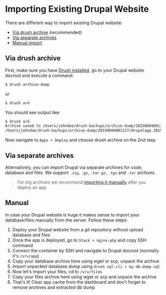 # Importing Existing Drupal Website

There are different way to import existing Drupal website:

* [Via drush archive](#via-drush-archive) (recommended)
* [Via separate archives](#via-separate-archives)
* [Manual import](#manual)

## Via drush archive

First, make sure you have <a href="http://www.drush.org/en/master/install/" target="_blank">Drush installed</a>, go to your Drupal website docroot and execute a command:

```bash
$ drush archive-dump
```

or

```bash
$ drush ard
```

You should see output like:

```bash
$ drush ard
Archive saved to /Users/johndoe/drush-backups/archive-dump/20150604001227/drupalapp.20150604_001228.tar.gz
/Users/johndoe/drush-backups/archive-dump/20150604001227/drupalapp.20150604_001228.tar.gz
```

Now navigate to `Apps > Deploy` and choose drush archive on the 2nd step

## Via separate archives

Alternatively, you can import Drupal via separate archives for code, database and files. We support `.zip`, `.gz`, `.tar.gz`, `.tgz` and `.tar` archives. 

> For big archives we recommend [importing it manually](#manual) after you deploy an app

## Manual

In case your Drupal website is huge it makes sense to import your database/files manually from the server. Follow these steps:
    
1. Deploy your Drupal website from a git repository without upload database and files
2. Once the app is deployed, go to `Stack > nginx-php` and copy SSH command
3. Connect the container by SSH and navigate to Drupal docroot (normally it's `/srv/app`)
4. Copy your database archive here using wget or scp, unpack the archive
5. Import unpacked database dump using `drush sql-cli < my-db-dump.sql`
6. Now let's import your files, cd to `/srv/files`
7. Copy your files archive here using wget or scp and unpack the archive
8. That's it! Clear app cache from the dashboard and don't forget to remove archives and extracted db dump
